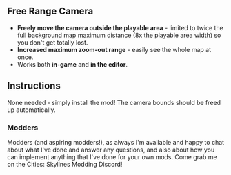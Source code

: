 ## Free Range Camera
- **Freely move the camera outside the playable area** - limited to twice the full background map maximum distance (8x the playable area width) so you don't get totally lost.
- **Increased maximum zoom-out range** - easily see the whole map at once.
- Works both **in-game** and **in the editor**.

## Instructions
None needed - simply install the mod!  The camera bounds should be freed up automatically.

### Modders
Modders (and aspiring modders!), as always I'm available and happy to chat about what I've done and answer any questions, and also about how you can implement anything that I've done for your own mods.  Come grab me on the Cities: Skylines Modding Discord!